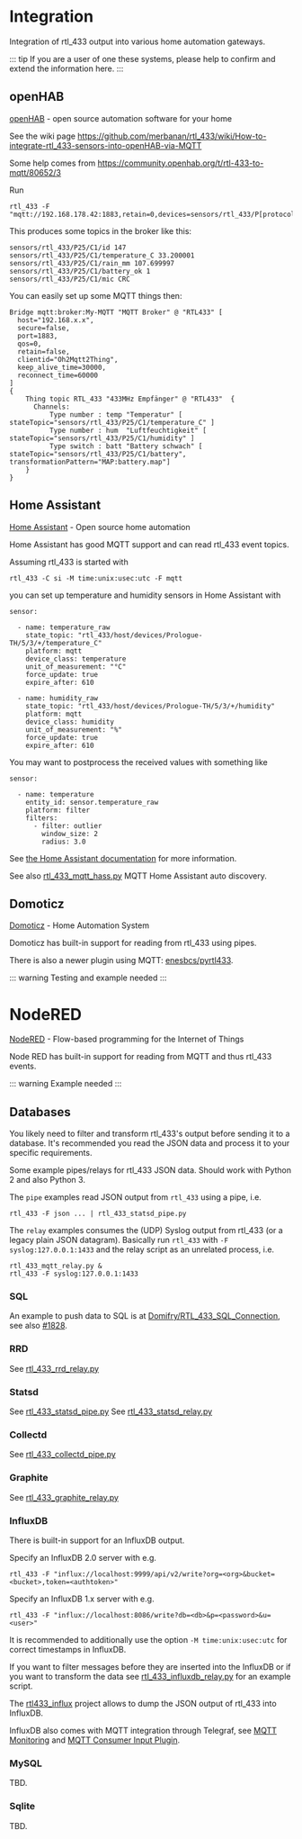 # Integration

Integration of rtl_433 output into various home automation gateways.

::: tip
If you are a user of one these systems, please help to confirm and extend the information here.
:::

## openHAB

[openHAB](https://www.openhab.org/) - open source automation software for your home

See the wiki page https://github.com/merbanan/rtl_433/wiki/How-to-integrate-rtl_433-sensors-into-openHAB-via-MQTT

Some help comes from https://community.openhab.org/t/rtl-433-to-mqtt/80652/3

Run

    rtl_433 -F "mqtt://192.168.178.42:1883,retain=0,devices=sensors/rtl_433/P[protocol]/C[channel]"

This produces some topics in the broker like this:

    sensors/rtl_433/P25/C1/id 147
    sensors/rtl_433/P25/C1/temperature_C 33.200001
    sensors/rtl_433/P25/C1/rain_mm 107.699997
    sensors/rtl_433/P25/C1/battery_ok 1
    sensors/rtl_433/P25/C1/mic CRC

You can easily set up some MQTT things then:

    Bridge mqtt:broker:My-MQTT "MQTT Broker" @ "RTL433" [
      host="192.168.x.x",
      secure=false,
      port=1883,
      qos=0,
      retain=false,
      clientid="Oh2Mqtt2Thing",
      keep_alive_time=30000,
      reconnect_time=60000
    ]
    {
        Thing topic RTL_433 "433MHz Empfänger" @ "RTL433"  {
          Channels:
              Type number : temp "Temperatur" [ stateTopic="sensors/rtl_433/P25/C1/temperature_C" ]
              Type number : hum  "Luftfeuchtigkeit" [ stateTopic="sensors/rtl_433/P25/C1/humidity" ]
              Type switch : batt "Battery schwach" [ stateTopic="sensors/rtl_433/P25/C1/battery", transformationPattern="MAP:battery.map"]
        }
    }

## Home Assistant

[Home Assistant](https://www.home-assistant.io/) - Open source home automation

Home Assistant has good MQTT support and can read rtl_433 event topics.

Assuming rtl_433 is started with

    rtl_433 -C si -M time:unix:usec:utc -F mqtt

you can set up temperature and humidity sensors in Home Assistant with

    sensor:

      - name: temperature_raw
        state_topic: "rtl_433/host/devices/Prologue-TH/5/3/+/temperature_C"
        platform: mqtt
        device_class: temperature
        unit_of_measurement: "°C"
        force_update: true
        expire_after: 610

      - name: humidity_raw
        state_topic: "rtl_433/host/devices/Prologue-TH/5/3/+/humidity"
        platform: mqtt
        device_class: humidity
        unit_of_measurement: "%"
        force_update: true
        expire_after: 610

You may want to postprocess the received values with something like

    sensor:

      - name: temperature
        entity_id: sensor.temperature_raw
        platform: filter
        filters:
          - filter: outlier
            window_size: 2
            radius: 3.0

See [the Home Assistant documentation](https://www.home-assistant.io/integrations/sensor.mqtt/)
for more information.

See also [rtl_433_mqtt_hass.py](https://github.com/merbanan/rtl_433/tree/master/examples/rtl_433_mqtt_hass.py)
MQTT Home Assistant auto discovery.

## Domoticz

[Domoticz](http://www.domoticz.com/) - Home Automation System

Domoticz has built-in support for reading from rtl_433 using pipes.

There is also a newer plugin using MQTT: [enesbcs/pyrtl433](https://github.com/enesbcs/pyrtl433).

::: warning
Testing and example needed
:::

# NodeRED

[NodeRED](https://nodered.org/) - Flow-based programming for the Internet of Things

Node RED has built-in support for reading from MQTT and thus rtl_433 events.

::: warning
Example needed
:::

## Databases

You likely need to filter and transform rtl_433's output before sending it to a database.
It's recommended you read the JSON data and process it to your specific requirements.

Some example pipes/relays for rtl_433 JSON data. Should work with Python 2 and also Python 3.

The `pipe` examples read JSON output from `rtl_433` using a pipe, i.e.

    rtl_433 -F json ... | rtl_433_statsd_pipe.py

The `relay` examples consumes the (UDP) Syslog output from rtl_433 (or a legacy plain JSON datagram).
Basically run `rtl_433` with `-F syslog:127.0.0.1:1433` and the relay script as an unrelated process, i.e.

    rtl_433_mqtt_relay.py &
    rtl_433 -F syslog:127.0.0.1:1433

### SQL

An example to push data to SQL is at [Domifry/RTL_433_SQL_Connection](https://github.com/Domifry/RTL_433_SQL_Connection/),
see also [#1828](https://github.com/merbanan/rtl_433/issues/1828).

### RRD

See [rtl_433_rrd_relay.py](https://github.com/merbanan/rtl_433/tree/master/examples/rtl_433_rrd_relay.py)

### Statsd

See [rtl_433_statsd_pipe.py](https://github.com/merbanan/rtl_433/tree/master/examples/rtl_433_statsd_pipe.py)
See [rtl_433_statsd_relay.py](https://github.com/merbanan/rtl_433/tree/master/examples/rtl_433_statsd_relay.py)

### Collectd

See [rtl_433_collectd_pipe.py](https://github.com/merbanan/rtl_433/tree/master/examples/rtl_433_collectd_pipe.py)

### Graphite

See [rtl_433_graphite_relay.py](https://github.com/merbanan/rtl_433/tree/master/examples/rtl_433_graphite_relay.py)

### InfluxDB

There is built-in support for an InfluxDB output.

Specify an InfluxDB 2.0 server with e.g.

    rtl_433 -F "influx://localhost:9999/api/v2/write?org=<org>&bucket=<bucket>,token=<authtoken>"

Specify an InfluxDB 1.x server with e.g.

    rtl_433 -F "influx://localhost:8086/write?db=<db>&p=<password>&u=<user>"

It is recommended to additionally use the option `-M time:unix:usec:utc` for correct timestamps in InfluxDB.

If you want to filter messages before they are inserted into the InfluxDB or if you want to transform the data
see [rtl_433_influxdb_relay.py](https://github.com/merbanan/rtl_433/tree/master/examples/rtl_433_influxdb_relay.py)
for an example script.

The [rtl433_influx](https://github.com/azrdev/rtl433_influx/) project allows to dump the JSON output of rtl_433 into InfluxDB.

InfluxDB also comes with MQTT integration through Telegraf,
see [MQTT Monitoring](https://www.influxdata.com/integration/mqtt-monitoring/)
and [MQTT Consumer Input Plugin](https://github.com/influxdata/telegraf/tree/master/plugins/inputs/mqtt_consumer).

### MySQL

TBD.

### Sqlite

TBD.
